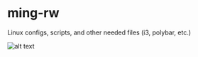 # ming-rw
Linux configs, scripts, and other needed files (i3, polybar, etc.)

![alt text](https://i.postimg.cc/QjSm26vJ/scrot3.png)
